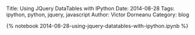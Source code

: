Title: Using JQuery DataTables with IPython
Date: 2014-08-28
Tags: ipython, python, jquery, javascript
Author: Victor Dorneanu
Category: blog

{% notebook 2014-08-28-using-jquery-datatables-with-ipython.ipynb %}
